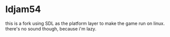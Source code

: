 # ldjam54
this is a fork using SDL as the platform layer to make the game run on linux.
there's no sound though, because i'm lazy.

